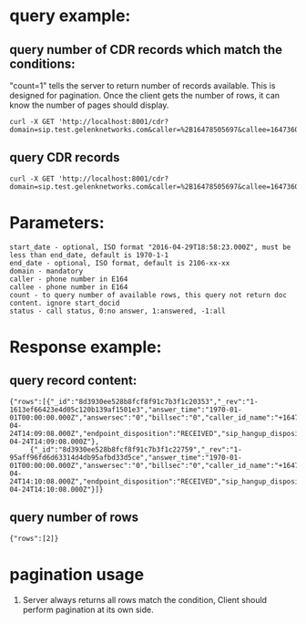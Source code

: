 # query example: #
## query number of CDR records which match the conditions: ##
"count=1" tells the server to return number of records available. This is designed for pagination. Once the client gets the number of rows, it can know the number of pages should display.

	curl -X GET 'http://localhost:8001/cdr?domain=sip.test.gelenknetworks.com&caller=%2B16478505697&callee=16473607221&start_date=2016%2d04%2d24T14%3A09%3A08.000Z&end_date=2016%2D04%2D24T14%3A10%3A08.000Z&count=1'

## query CDR records ##
	curl -X GET 'http://localhost:8001/cdr?domain=sip.test.gelenknetworks.com&caller=%2B16478505697&callee=16473607221&start_date=2016%2d04%2d24T14%3A09%3A08.000Z&end_date=2016%2D04%2D24T14%3A10%3A08.000Z'



# Parameters: #
	start_date - optional, ISO format "2016-04-29T18:58:23.000Z", must be less than end_date, default is 1970-1-1
	end_date - optional, ISO format, default is 2106-xx-xx
	domain - mandatory
	caller - phone number in E164
	callee - phone number in E164
	count - to query number of available rows, this query not return doc content. ignore start_docid
	status - call status, 0:no answer, 1:answered, -1:all

# Response example: #
## query record content: ##
	{"rows":[{"_id":"8d3930ee528b8fcf8f91c7b3f1c20353","_rev":"1-1613ef66423e4d05c120b139af1501e3","answer_time":"1970-01-01T00:00:00.000Z","answersec":"0","billsec":"0","caller_id_name":"+16478505697","caller_id_number":"+16478505697","destination_number":"16473607221","direction":"inbound","end_time":"2016-04-24T14:09:08.000Z","endpoint_disposition":"RECEIVED","sip_hangup_disposition":"send_refuse","start_time":"2016-04-24T14:09:08.000Z"},
         {"_id":"8d3930ee528b8fcf8f91c7b3f1c22759","_rev":"1-95aff96fd6d63314d4db95afbd33d5ce","answer_time":"1970-01-01T00:00:00.000Z","answersec":"0","billsec":"0","caller_id_name":"+16478505697","caller_id_number":"+16478505697","destination_number":"16473607221","direction":"inbound","end_time":"2016-04-24T14:10:08.000Z","endpoint_disposition":"RECEIVED","sip_hangup_disposition":"send_refuse","start_time":"2016-04-24T14:10:08.000Z"}]}	

## query number of rows ##
	{"rows":[2]}

# pagination usage #

1. Server always returns all rows match the condition, Client should perform pagination at its own side.

